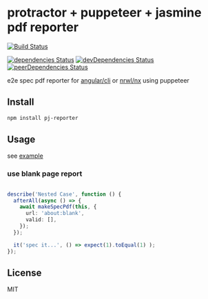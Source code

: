 # protractor + puppeteer + jasmine pdf reporter

[![Build Status](https://travis-ci.org/MSakamaki/pj-reporter.svg?branch=master)](https://travis-ci.org/MSakamaki/pj-reporter)

[![dependencies Status](https://david-dm.org/MSakamaki/pj-reporter/status.svg)](https://david-dm.org/MSakamaki/pj-reporter)
[![devDependencies Status](https://david-dm.org/MSakamaki/pj-reporter/dev-status.svg)](https://david-dm.org/MSakamaki/pj-reporter?type=dev)
[![peerDependencies Status](https://david-dm.org/MSakamaki/pj-reporter/peer-status.svg)](https://david-dm.org/MSakamaki/pj-reporter?type=peer)

e2e spec pdf reporter for [angular/cli](https://github.com/angular/angular-cli) or [nrwl/nx](https://github.com/nrwl/nx) using puppeteer

## Install

```sh
npm install pj-reporter
```

## Usage

see [example](https://github.com/MSakamaki/pj-reporter/tree/master/example)

### use blank page report

```typescript

describe('Nested Case', function () {
  afterAll(async () => {
    await makeSpecPdf(this, {
      url: 'about:blank',
      valid: [],
    });
  });

  it('spec it...', () => expect(1).toEqual(1) );
});
```

## License

MIT
